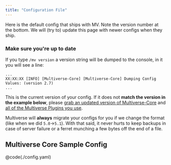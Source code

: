 ```yaml
---
title: "Configuration File"
---
```


Here is the default config that ships with MV. Note the version number at the bottom. We will (try to) update this page with newer configs when they ship.

### Make sure you're up to date

If you type `/mv version` a version string will be dumped to the console, in it you will see a line:

```
...
XX:XX:XX [INFO] [Multiverse-Core] [Multiverse-Core] Dumping Config Values: (version 2.7)
...
```

This is the current version of your config. If it does not **match the version in the example below**, please [grab an updated version of Multiverse-Core](/download/plugins) and [all of the Multiverse Plugins you use](/download).

Multiverse will **always** migrate your configs for you if we change the format (like when we did `5.0`->`5.1`). With that said, it never hurts to keep backups in case of server failure or a ferret munching a few bytes off the end of a file.

## Multiverse Core Sample Config

@code(./config.yaml)
